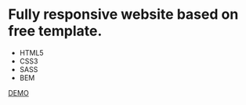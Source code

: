 <h1>Fully responsive website based on free template.</h1>
<ul>
  <li>HTML5</li>
  <li>CSS3</li>
  <li>SASS</li>
  <li>BEM</li>  
</ul>

<a href="https://justynamak.github.io/hello-studio/">DEMO</a>
